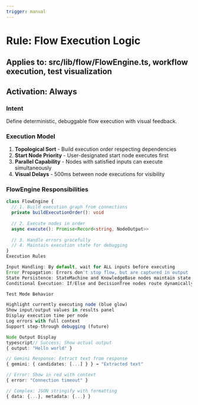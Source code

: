 ```yaml
---
trigger: manual
---
```


# Rule: Flow Execution Logic
## Applies to: src/lib/flow/FlowEngine.ts, workflow execution, test visualization
## Activation: Always

### Intent
Define deterministic, debuggable flow execution with visual feedback.

### Execution Model
1. **Topological Sort** - Build execution order respecting dependencies
2. **Start Node Priority** - User-designated start node executes first
3. **Parallel Capability** - Nodes with satisfied inputs can execute simultaneously
4. **Visual Delays** - 500ms between node executions for visibility

### FlowEngine Responsibilities
```typescript
class FlowEngine {
  // 1. Build execution graph from connections
  private buildExecutionOrder(): void
  
  // 2. Execute nodes in order
  async execute(): Promise<Record<string, NodeOutput>>
  
  // 3. Handle errors gracefully
  // 4. Maintain execution state for debugging
}
Execution Rules

Input Handling: By default, wait for ALL inputs before executing
Error Propagation: Errors don't stop flow, but are captured in output
State Persistence: StateMachine and KnowledgeBase nodes maintain state
Conditional Execution: If/Else and DecisionTree nodes route dynamically

Test Mode Behavior

Highlight currently executing node (blue glow)
Show input/output values in results panel
Display execution time per node
Log errors with full context
Support step-through debugging (future)

Node Output Display
typescript// Success: Show actual output
{ output: "Hello world" }

// Gemini Response: Extract text from response
{ gemini: { candidates: [...] } } → "Extracted text"

// Error: Show in red with context
{ error: "Connection timeout" }

// Complex: JSON stringify with formatting
{ data: {...}, metadata: {...} }